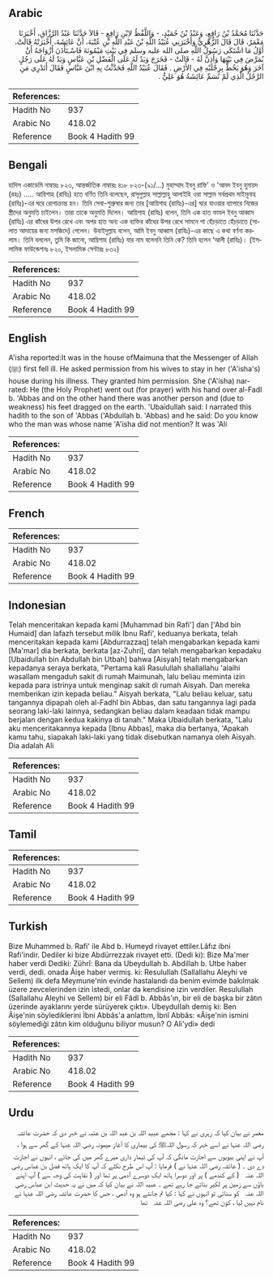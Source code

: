 ## Arabic


<div dir="rtl" lang="ar" style={{fontSize:'larger',backgroundColor:'#f8f9fa',padding:20}}>
حَدَّثَنَا مُحَمَّدُ بْنُ رَافِعٍ، وَعَبْدُ بْنُ حُمَيْدٍ، - وَاللَّفْظُ لاِبْنِ رَافِعٍ - قَالاَ حَدَّثَنَا عَبْدُ الرَّزَّاقِ، أَخْبَرَنَا مَعْمَرٌ، قَالَ قَالَ الزُّهْرِيُّ وَأَخْبَرَنِي عُبَيْدُ اللَّهِ بْنُ عَبْدِ اللَّهِ بْنِ عُتْبَةَ، أَنَّ عَائِشَةَ، أَخْبَرَتْهُ قَالَتْ، أَوَّلُ مَا اشْتَكَى رَسُولُ اللَّهِ صلى الله عليه وسلم فِي بَيْتِ مَيْمُونَةَ فَاسْـتَأْذَنَ أَزْوَاجَهُ أَنْ يُمَرَّضَ فِي بَيْتِهَا وَأَذِنَّ لَهُ - قَالَتْ - فَخَرَجَ وَيَدٌ لَهُ عَلَى الْفَضْلِ بْنِ عَبَّاسٍ وَيَدٌ لَهُ عَلَى رَجُلٍ آخَرَ وَهُوَ يَخُطُّ بِرِجْلَيْهِ فِي الأَرْضِ ‏.‏ فَقَالَ عُبَيْدُ اللَّهِ فَحَدَّثْتُ بِهِ ابْنَ عَبَّاسٍ فَقَالَ أَتَدْرِي مَنِ الرَّجُلُ الَّذِي لَمْ تُسَمِّ عَائِشَةُ هُوَ عَلِيٌّ ‏.‏
</div>
<div style={{backgroundColor:'#f8f9fa',padding:20, marginBottom: 10}}><table> <thead> <tr> <th>References:</th> <th></th> </tr> </thead> <tbody><tr><td>Hadith No</td><td>937</td></tr><tr><td>Arabic No</td><td>418.02</td></tr><tr><td>Reference</td><td>Book 4 Hadith 99</td></tr></tbody></table></div>

## Bengali


<div dir="ltr" lang="bn" style={{fontSize:'larger',backgroundColor:'#f8f9fa',padding:20}}>
হাদিস একাডেমি নাম্বারঃ ৮২৩, আন্তর্জাতিক নাম্বারঃ ৪১৮ ৮২৩-(৯১/...) মুহাম্মাদ ইবনু রাফি' ও 'আবদ ইবনু হুমায়দ (রহঃ) ..... আয়িশাহ (রাযিঃ) হতে বর্ণিত তিনি বলেছেন, রাসূলুল্লাহ সাল্লাল্লাহু আলাইহি ওয়া সাল্লাম সর্বপ্রথম মাইমূনাহ (রাযিঃ)-এর ঘরে রোগাক্রান্ত হন। তিনি সেবা-শুশ্ৰুষার জন্য তার [আয়িশাহ (রাযিঃ)-এর] ঘরে যাওয়ার ব্যাপারে নিজের স্ত্রীদের অনুমতি চাইলেন। তারা তাকে অনুমতি দিলেন। আয়িশাহ (রাযিঃ) বলেন, তিনি এক হাত ফাযল ইবনু আব্বাস (রাযিঃ) এর কাঁধের উপর রেখে এবং অপর হাত অন্য এক ব্যক্তির কাঁধের উপর রেখে সামনে পা হেঁচড়াতে হেঁচড়াতে (সালাত আদায়ের জন্য মসজিদে) গেলেন। উবাইদুল্লাহ বলেন, আমি ইবনু আব্বাস (রাযিঃ)-এর কাছে এ কথা বর্ণনা করলাম। তিনি বললেন, তুমি কি জানো, আয়িশাহ (রাযিঃ) যার নাম বলেননি তিনি কে? তিনি হলেন ‘আলী (রাযিঃ)। (ইসলামিক ফাউন্ডেশনঃ ৮২০, ইসলামিক সেন্টারঃ ৮৩২)
</div>
<div style={{backgroundColor:'#f8f9fa',padding:20, marginBottom: 10}}><table> <thead> <tr> <th>References:</th> <th></th> </tr> </thead> <tbody><tr><td>Hadith No</td><td>937</td></tr><tr><td>Arabic No</td><td>418.02</td></tr><tr><td>Reference</td><td>Book 4 Hadith 99</td></tr></tbody></table></div>

## English


<div dir="ltr" lang="en" style={{fontSize:'larger',backgroundColor:'#f8f9fa',padding:20}}>
A'isha reported:It was in the house ofMaimuna that the Messenger of Allah (ﷺ) first fell ill. He asked permission from his wives to stay in her ('A'isha's) house during his illness. They granted him permission. She ('A'isha) narrated: He (the Holy Prophet) went out (for prayer) with his hand over al-Fadl b. 'Abbas and on the other hand there was another person and (due to weakness) his feet dragged on the earth. 'Ubaidullah said: I narrated this hadith to the son of 'Abbas ('Abdullah b. 'Abbas) and he said: Do you know who the man was whose name 'A'isha did not mention? It was 'Ali
</div>
<div style={{backgroundColor:'#f8f9fa',padding:20, marginBottom: 10}}><table> <thead> <tr> <th>References:</th> <th></th> </tr> </thead> <tbody><tr><td>Hadith No</td><td>937</td></tr><tr><td>Arabic No</td><td>418.02</td></tr><tr><td>Reference</td><td>Book 4 Hadith 99</td></tr></tbody></table></div>

## French


<div dir="ltr" lang="fr" style={{fontSize:'larger',backgroundColor:'#f8f9fa',padding:20}}>

</div>
<div style={{backgroundColor:'#f8f9fa',padding:20, marginBottom: 10}}><table> <thead> <tr> <th>References:</th> <th></th> </tr> </thead> <tbody><tr><td>Hadith No</td><td>937</td></tr><tr><td>Arabic No</td><td>418.02</td></tr><tr><td>Reference</td><td>Book 4 Hadith 99</td></tr></tbody></table></div>

## Indonesian


<div dir="ltr" lang="id" style={{fontSize:'larger',backgroundColor:'#f8f9fa',padding:20}}>
Telah menceritakan kepada kami [Muhammad bin Rafi'] dan ['Abd bin Humaid] dan lafazh tersebut milik Ibnu Rafi', keduanya berkata, telah menceritakan kepada kami [Abdurrazzaq] telah mengabarkan kepada kami [Ma'mar] dia berkata, berkata [az-Zuhri], dan telah mengabarkan kepadaku [Ubaidullah bin Abdullah bin Utbah] bahwa [Aisyah] telah mengabarkan kepadanya seraya berkata, "Pertama kali Rasulullah shallallahu 'alaihi wasallam mengaduh sakit di rumah Maimunah, lalu beliau meminta izin kepada para istrinya untuk menginap sakit di rumah Aisyah. Dan mereka memberikan izin kepada beliau." Aisyah berkata, "Lalu beliau keluar, satu tangannya dipapah oleh al-Fadhl bin Abbas, dan satu tangannya lagi pada seorang laki-laki lainnya, sedangkan beliau dalam keadaan tidak mampu berjalan dengan kedua kakinya di tanah." Maka Ubaidullah berkata, "Lalu aku menceritakannya kepada [Ibnu Abbas], maka dia bertanya, 'Apakah kamu tahu, siapakah laki-laki yang tidak disebutkan namanya oleh Aisyah. Dia adalah Ali
</div>
<div style={{backgroundColor:'#f8f9fa',padding:20, marginBottom: 10}}><table> <thead> <tr> <th>References:</th> <th></th> </tr> </thead> <tbody><tr><td>Hadith No</td><td>937</td></tr><tr><td>Arabic No</td><td>418.02</td></tr><tr><td>Reference</td><td>Book 4 Hadith 99</td></tr></tbody></table></div>

## Tamil


<div dir="ltr" lang="ta" style={{fontSize:'larger',backgroundColor:'#f8f9fa',padding:20}}>

</div>
<div style={{backgroundColor:'#f8f9fa',padding:20, marginBottom: 10}}><table> <thead> <tr> <th>References:</th> <th></th> </tr> </thead> <tbody><tr><td>Hadith No</td><td>937</td></tr><tr><td>Arabic No</td><td>418.02</td></tr><tr><td>Reference</td><td>Book 4 Hadith 99</td></tr></tbody></table></div>

## Turkish


<div dir="ltr" lang="tr" style={{fontSize:'larger',backgroundColor:'#f8f9fa',padding:20}}>
Bize Muhammed b. Rafi' ile Abd b. Humeyd rivayet ettiler.Lâfız ibni Rafi'indir. Dediler ki bize Abdürrezzak rivayet etti. (Dedi ki): Bize Ma'mer haber verdi Dediki: Zührî: Bana da Ubeydullah b. Abdillah b. Utbe haber verdi, dedi. onada Âişe haber vermiş. ki: Resulullah (Sallallahu Aleyhi ve Sellem) ilk defa Meymune'nin evinde hastalandı da benim evimde bakılmak üzere zevcelerinden izin istedi, onlar da kendisine izin verdiler. Resulullah (Sallallahu Aleyhi ve Sellem) bir eli Fâdl b. Abbâs'ın, bir eli de başka bir zâtın üzerinde ayaklarını yerde sürüyerek çıktı». UbeyduIIah demiş ki: Ben Âişe'nin söylediklerini İbni Abbâs'a anlattım, İbnî Abbâs: «Âişe'nin ismini söylemediği zâtın kim olduğunu biliyor musun? O Ali'ydi» dedi
</div>
<div style={{backgroundColor:'#f8f9fa',padding:20, marginBottom: 10}}><table> <thead> <tr> <th>References:</th> <th></th> </tr> </thead> <tbody><tr><td>Hadith No</td><td>937</td></tr><tr><td>Arabic No</td><td>418.02</td></tr><tr><td>Reference</td><td>Book 4 Hadith 99</td></tr></tbody></table></div>

## Urdu


<div dir="rtl" lang="ur" style={{fontSize:'larger',backgroundColor:'#f8f9fa',padding:20}}>
معمر نے بیان کیا کہ زہری نے کہا : مجھے عبید اللہ بن عبد اللہ بن عتبہ نے خبر دی کہ حضرت عائشہ رضی اللہ عنہا نے اسے خبر کہ رسول اللہﷺ کی بیماری کا آغاز میمونہ رضی اللہ عنہا کے گھر سے ہوا ، آپ نے اپنی بیویوں سے اجازت مانگی کہ آپ کی تیمار داری میرے گھر میں کی جائے ، انہوں نے اجازت دے دی ۔ ( عائشہ رضی اللہ عنہا نے ) فرمایا : آپ اس طرح نکلے کہ آپ کا ایک ہاتھ فضل بن عباس ‌رضی ‌اللہ ‌عنہ ‌ ‌ ( کے کندھے ) پر اور دوسرا ہاتھ ایک دوسرے آدمی پر تھا اور ( نقاہت کی وجہ سے ) آپ اپنے باؤں سے زمین پر لکیر بناتے جا رہے تھے ۔ عبید اللہ نے بیان کیا کہ میں نے یہ حدیث ابن عباس ‌رضی ‌اللہ ‌عنہ ‌ ‌ کو سنائی تو انہوں نے کہا : کیا تم جانتے ہو وہ آدمی ، جس کا حضرت عائشہ رضی اللہ عنہا نے نام نہیں لیا ، کون تھے؟ وہ علی ‌رضی ‌اللہ ‌عنہ ‌ ‌ تھا
</div>
<div style={{backgroundColor:'#f8f9fa',padding:20, marginBottom: 10}}><table> <thead> <tr> <th>References:</th> <th></th> </tr> </thead> <tbody><tr><td>Hadith No</td><td>937</td></tr><tr><td>Arabic No</td><td>418.02</td></tr><tr><td>Reference</td><td>Book 4 Hadith 99</td></tr></tbody></table></div>